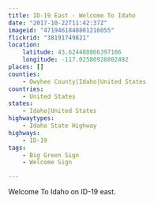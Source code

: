 ```yaml
---
title: ID-19 East - Welcome To Idaho
date: "2017-10-22T11:42:37Z"
imageid: "4719461840801216055"
flickrid: "38191749821"
location:
    latitude: 43.624488866397186
    longitude: -117.02580928802492
places: []
counties:
    - Owyhee County|Idaho|United States
countries:
    - United States
states:
    - Idaho|United States
highwaytypes:
    - Idaho State Highway
highways:
    - ID-19
tags:
    - Big Green Sign
    - Welcome Sign

---
```

Welcome To Idaho on ID-19 east.